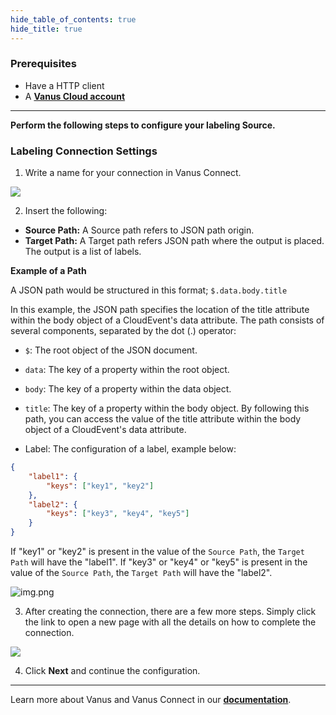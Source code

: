 ```yaml
--- 
hide_table_of_contents: true
hide_title: true
---
```


### Prerequisites

- Have a HTTP client
- A [**Vanus Cloud account**](https://cloud.vanus.ai)

---

**Perform the following steps to configure your labeling Source.**

### Labeling Connection Settings

1. Write a name for your connection in Vanus Connect.

![](images/name.png)

2. Insert the following:

- **Source Path:** A Source path refers to JSON path origin.
- **Target Path:** A Target path refers JSON path where the output is placed. The output is a list of labels.
    
**Example of a Path**

A JSON path would be structured in this format; `$.data.body.title`

In this example, the JSON path specifies the location of the title attribute within the body object of a CloudEvent's data attribute. The path consists of several components, separated by the dot (.) operator:

- `$`: The root object of the JSON document.
- `data`: The key of a property within the root object.
- `body`: The key of a property within the data object.
- `title`: The key of a property within the body object.
By following this path, you can access the value of the title attribute within the body object of a CloudEvent's data attribute.

- Label: The configuration of a label, example below:
```json
{
    "label1": {
        "keys": ["key1", "key2"]
    },
    "label2": {
        "keys": ["key3", "key4", "key5"]
    }
}
```
If "key1" or "key2" is present in the value of  the `Source Path`, the `Target Path` will have the "label1".
If "key3" or "key4" or "key5" is present in the value of the `Source Path`, the `Target Path` will have the "label2".
    
![img.png](images/source.png)

3. After creating the connection, there are a few more steps. Simply click the link to open a new page with all the details on how to complete the connection.

![](images/warning.png)

4. Click **Next** and continue the configuration.

---

Learn more about Vanus and Vanus Connect in our [**documentation**](https://docs.vanus.ai).
